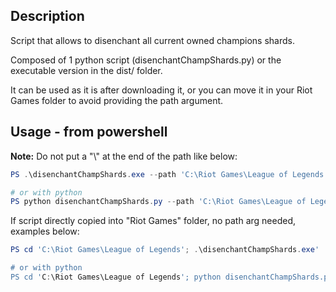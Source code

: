 ## Description
Script that allows to disenchant all current owned champions shards.

Composed of 1 python script (disenchantChampShards.py) or the executable version in the dist/ folder.

It can be used as it is after downloading it, or you can move it in your Riot Games folder to avoid providing the path argument.

## Usage - from powershell
**Note:** Do not put a "\\" at the end of the path like below:

```powershell
PS .\disenchantChampShards.exe --path 'C:\Riot Games\League of Legends'

# or with python
PS python disenchantChampShards.py --path 'C:\Riot Games\League of Legends'
```

If script directly copied into "Riot Games" folder, no path arg needed, examples below:
```powershell
PS cd 'C:\Riot Games\League of Legends'; .\disenchantChampShards.exe'

# or with python
PS cd 'C:\Riot Games\League of Legends'; python disenchantChampShards.py
```




